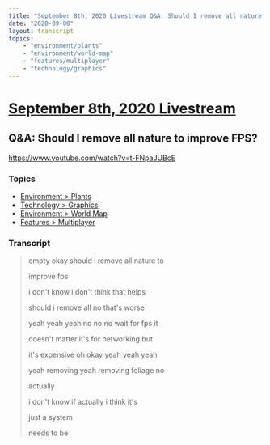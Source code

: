 ```yaml
---
title: "September 8th, 2020 Livestream Q&A: Should I remove all nature to improve FPS?"
date: "2020-09-08"
layout: transcript
topics:
    - "environment/plants"
    - "environment/world-map"
    - "features/multiplayer"
    - "technology/graphics"
---
```

# [September 8th, 2020 Livestream](../2020-09-08.md)
## Q&A: Should I remove all nature to improve FPS?
https://www.youtube.com/watch?v=t-FNpaJUBcE

### Topics
* [Environment > Plants](../topics/environment/plants.md)
* [Technology > Graphics](../topics/technology/graphics.md)
* [Environment > World Map](../topics/environment/world-map.md)
* [Features > Multiplayer](../topics/features/multiplayer.md)

### Transcript

> empty okay should i remove all nature to
> 
> improve fps
> 
> i don't know i don't think that helps
> 
> should i remove all no that's worse
> 
> yeah yeah yeah no no no wait for fps it
> 
> doesn't matter it's for networking but
> 
> it's expensive oh okay yeah yeah yeah
> 
> yeah removing yeah removing foliage no
> 
> actually
> 
> i don't know if actually i think it's
> 
> just a system
> 
> needs to be
> 
